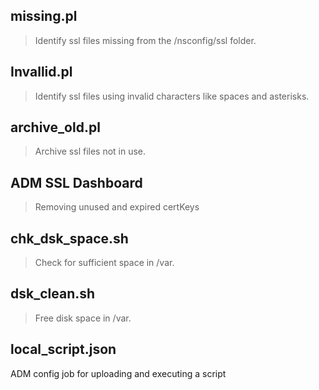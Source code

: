 ## missing.pl
> Identify ssl files missing from the /nsconfig/ssl folder.

## Invallid.pl
> Identify ssl files using invalid characters like spaces and asterisks.

## archive_old.pl
> Archive ssl files not in use.

## ADM SSL Dashboard
> Removing unused and expired certKeys

## chk_dsk_space.sh
> Check for sufficient space in /var.  

## dsk_clean.sh
> Free disk space in /var.

## local_script.json
ADM config job for uploading and executing a script
